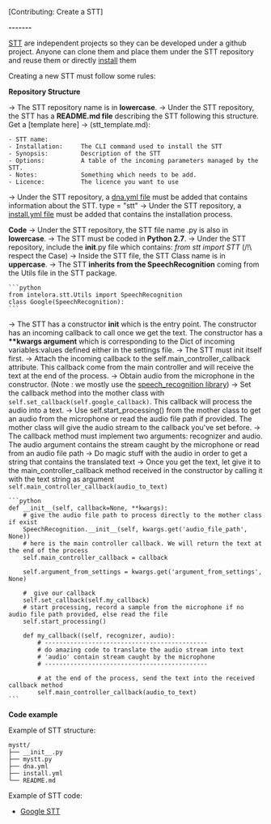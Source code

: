 [Contributing: Create a STT]

**-------**

[STT](../stt.md) are independent projects so they can be developed under a github project. 
Anyone can clone them and place them under the STT repository and reuse them or directly [install](../stt.md) them

Creating a new STT must follow some rules:

**Repository Structure**

-> The STT repository name is in __lowercase__.
-> Under the STT repository, the STT has a __README.md file__ describing the STT following this structure. 
Get a [template here] -> (stt_template.md):

    - STT name:
    - Installation:     The CLI command used to install the STT
    - Synopsis:         Description of the STT
    - Options:          A table of the incoming parameters managed by the STT.
    - Notes:            Something which needs to be add.
    - Licence:          The licence you want to use

-> Under the STT repository, a [dna.yml file](dna.md) must be added that contains information about the STT. type = "stt"
-> Under the STT repository, a [install.yml file](installation_file.md) must be added that contains the installation process.


**Code**
-> Under the STT repository, the STT file name .py is also in __lowercase__.
-> The STT must be coded in __Python 2.7__.
-> Under the STT repository, include the __init__.py file which contains: *from stt import STT* (/!\ respect the Case)
-> Inside the STT file, the STT Class name is in __uppercase__.
-> The STT __inherits from the SpeechRecognition__ coming from the Utils file in the STT package.

    ```python
    from intelora.stt.Utils import SpeechRecognition
    class Google(SpeechRecognition):
    ```

-> The STT has a constructor __init__ which is the entry point.
The constructor has an incoming callback to call once we get the text.
The constructor has a __**kwargs argument__ which is corresponding to the Dict of incoming variables:values defined either in the settings file.
-> The STT must init itself first.
-> Attach the incoming callback to the self.main_controller_callback attribute. This callback come from the main controller and will receive the text at the end of the process.
-> Obtain audio from the microphone in the constructor. (Note : we mostly use the [speech_recognition library](https://pypi.python.org/pypi/SpeechRecognition/))
-> Set the callback method into the mother class with `self.set_callback(self.google_callback)`. This callback will process the audio into a text.
-> Use self.start_processing() from the mother class to get an audio from the microphone or read the audio file path if provided. The mother class will give the audio stream to the callback you've set before.
-> The callback method must implement two arguments: recognizer and audio. The audio argument contains the stream caught by the microphone or read from an audio file path
-> Do magic stuff with the audio in order to get a string that contains the translated text
-> Once you get the text, let give it to the main_controller_callback method received in the constructor by calling it with the text string as argument `self.main_controller_callback(audio_to_text)`

    ```python
    def __init__(self, callback=None, **kwargs):
        # give the audio file path to process directly to the mother class if exist
        SpeechRecognition.__init__(self, kwargs.get('audio_file_path', None))
        # here is the main controller callback. We will return the text at the end of the process
        self.main_controller_callback = callback
        
        self.argument_from_settings = kwargs.get('argument_from_settings', None)
        
        #  give our callback   
        self.set_callback(self.my_callback)
        # start processing, record a sample from the microphone if no audio file path provided, else read the file
        self.start_processing()
        
        def my_callback((self, recognizer, audio):
            # ---------------------------------------------
            # do amazing code to translate the audio stream into text
            # 'audio' contain stream caught by the microphone
            # ---------------------------------------------
            
            # at the end of the process, send the text into the received callback method
            self.main_controller_callback(audio_to_text)
    ```



**Code example**

Example of STT structure:

```
mystt/
├── __init__.py
├── mystt.py
├── dna.yml
├── install.yml
└── README.md
```

Example of STT code:
- [Google STT](../../intelora/stt/google/README.md)
